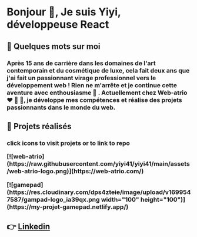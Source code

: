 <h1 align="left">Bonjour 🌈, Je suis Yiyi, développeuse React</h1>

<h2>👀 Quelques mots sur moi</h2>
  
<h3>Après 15 ans de carrière dans les domaines de l'art contemporain et du cosmétique de luxe, cela fait deux ans que j'ai fait un passionnant virage professionnel vers le développement web ! Rien ne m'arrête et je continue cette aventure avec enthousiasme 🚀 . Actuellement chez Web-atrio ❤️ 💛 💙, je développe mes compétences et réalise des projets passionnants dans le monde du web.</h2>

<h2> 👀 Projets réalisés</h2>

<h3>click icons to visit projets or to link to repo</p>

<p width="100" height="100">
  [![web-atrio](https://raw.githubusercontent.com/yiyi41/yiyi41/main/assets/web-atrio-logo.png)](https://web-atrio.com/)
</p>
[![gamepad](https://res.cloudinary.com/dps4zteie/image/upload/v1699547587/gampad-logo_ia39qx.png width="100" height="100")](https://my-projet-gamepad.netlify.app/)



## 👉 [Linkedin](https://www.linkedin.com/in/yiyi-plantinet/)
